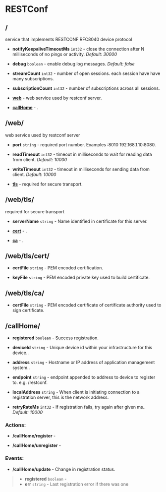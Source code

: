 

# RESTConf


## <a name=""></a>/
service that implements RESTCONF RFC8040 device protocol


  
* **notifyKeepaliveTimeoutMs** `int32` - close the connection after N milliseconds of no pings or activity.  *Default: 30000* 

  
* **debug** `boolean` - enable debug log messages.  *Default: false* 

  
* **streamCount** `int32` - number of open sessions. each session have have many subscriptions. 

  
* **subscriptionCount** `int32` - number of subscriptions across all sessions. 

  
* **[web](#/web)** - web service used by restconf server. 

  
* **[callHome](#/callHome)** - . 







## <a name="/web"></a>/web/
web service used by restconf server


  
* **port** `string` - required port number.  Examples :8010  192.168.1.10:8080. 

  
* **readTimeout** `int32` - timeout in milliseconds to wait for reading data from client.  *Default: 10000* 

  
* **writeTimeout** `int32` - timeout in milliseconds for sending data from client.  *Default: 10000* 

  
* **[tls](#/web/tls)** - required for secure transport. 







## <a name="/web/tls"></a>/web/tls/
required for secure transport


  
* **serverName** `string` - Name identified in certificate for this server. 

  
* **[cert](#/web/tls/cert)** - . 

  
* **[ca](#/web/tls/ca)** - . 







## <a name="/web/tls/cert"></a>/web/tls/cert/



  
* **certFile** `string` - PEM encoded certification. 

  
* **keyFile** `string` - PEM encoded private key used to build certificate. 







## <a name="/web/tls/ca"></a>/web/tls/ca/



  
* **certFile** `string` - PEM encoded certificate of certificate authority used to sign certificate. 







## <a name="/callHome"></a>/callHome/



  
* **registered** `boolean` - Success registration. 

  
* **deviceId** `string` - Unique device id within your infrastructure for this device.. 

  
* **address** `string` - Hostname or IP address of application management system.. 

  
* **endpoint** `string` - endpoint appended to address to device to register to. e.g. /restconf. 

  
* **localAddress** `string` - When client is initiating connection to a registration server, this is the network address. 

  
* **retryRateMs** `int32` - If registration fails, try again after given ms..  *Default: 10000* 



### Actions:

* <a name="/callHome/register"></a>**/callHome/register** - 
 
  


  


* <a name="/callHome/unregister"></a>**/callHome/unregister** - 
 
  


  





### Events:

* <a name="/callHome/update"></a>**/callHome/update** - Change in registration status.

 	
> * **registered** `boolean` - 	
> * **err** `string` - Last registration error if there was one





